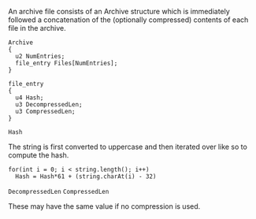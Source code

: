 An archive file consists of an Archive structure which is
immediately followed a concatenation of the (optionally compressed) contents of each file in the archive.

```
Archive
{
  u2 NumEntries;
  file_entry Files[NumEntries];
}
```

```
file_entry
{
  u4 Hash;
  u3 DecompressedLen;
  u3 CompressedLen;
}
```

```Hash```

The string is first converted to uppercase and then iterated over like so to compute the hash.
```
for(int i = 0; i < string.length(); i++)
  Hash = Hash*61 + (string.charAt(i) - 32)
```

```DecompressedLen```
```CompressedLen```

These may have the same value if no compression is used.
